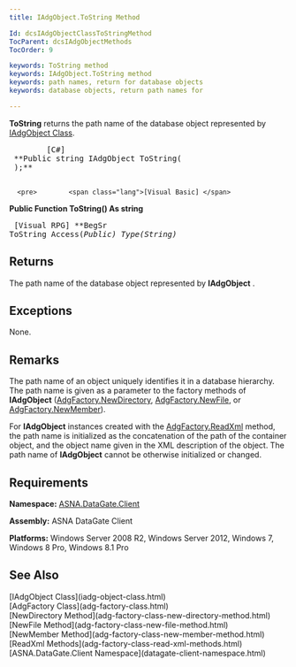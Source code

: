 ```yaml
---
title: IAdgObject.ToString Method

Id: dcsIAdgObjectClassToStringMethod
TocParent: dcsIAdgObjectMethods
TocOrder: 9

keywords: ToString method
keywords: IAdgObject.ToString method
keywords: path names, return for database objects
keywords: database objects, return path names for

---
```


**ToString** returns the path name of the database object represented by [IAdgObject Class](iadg-object-class.html).
<pre>        <span class="lang">[C#]</span>
 **Public string IAdgObject ToString(<br /> );** 
      </pre>
      <pre>        <span class="lang">[Visual Basic] </span>
 **Public Function ToString() As string** 
      </pre>
      <pre class="prettyprint">
        <span class="lang">[Visual RPG]</span>
 **BegSr ToString Access(*Public) Type(*String)** 
      </pre>

## Returns

The path name of the database object represented by **IAdgObject** .
## Exceptions

None.
## Remarks

The path name of an object uniquely identifies it in a database hierarchy. The path name is given as a parameter to the factory methods of **IAdgObject** ([AdgFactory.NewDirectory](adg-factory-class-new-directory-method.html), [AdgFactory.NewFile](adg-factory-class-new-file-method.html), or [ AdgFactory.NewMember](adg-factory-class-new-member-method.html)).

For **IAdgObject** instances created with the [ AdgFactory.ReadXml](adg-factory-class-read-xml-methods.html) method, the path name is initialized as the concatenation of the path of the container object, and the object name given in the XML description of the object. The path name of **IAdgObject** cannot be otherwise initialized or changed.
## Requirements

<span> **Namespace:** [ASNA.DataGate.Client](datagate-client-namespace.html) </span> 

<span> **Assembly:** ASNA DataGate Client</span> 

<span> **Platforms:** Windows Server 2008 R2, Windows Server 2012, Windows 7, Windows 8 Pro, Windows 8.1 Pro</span> 
## See Also

<dl />
      [IAdgObject Class](iadg-object-class.html)
      <br />
      [AdgFactory Class](adg-factory-class.html)
      <br />
      [NewDirectory Method](adg-factory-class-new-directory-method.html)
      <br />
      [NewFile Method](adg-factory-class-new-file-method.html)
      <br />
      [NewMember Method](adg-factory-class-new-member-method.html)
      <br />
      [ReadXml Methods](adg-factory-class-read-xml-methods.html)
      <br />
      [ASNA.DataGate.Client Namespace](datagate-client-namespace.html)


